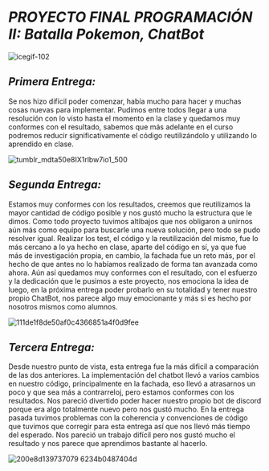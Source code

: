 # *PROYECTO FINAL PROGRAMACIÓN II: Batalla Pokemon, ChatBot*

![icegif-102](https://github.com/user-attachments/assets/835e5659-9fb5-44bd-8775-20dd7c717354)

## *Primera Entrega:*
Se nos hizo difícil poder comenzar, había mucho para hacer y muchas cosas nuevas para implementar. Pudimos entre todos llegar a una resolución con lo visto hasta el momento en la clase y quedamos muy conformes con el resultado, sabemos que más adelante en el curso podremos reducir significativamente el código reutilizándolo y utilizando lo aprendido en clase.

![tumblr_mdta50e8IX1rlbw7io1_500](https://github.com/user-attachments/assets/2ce14865-a743-4470-9ad1-0cb45c84525f)
## *Segunda Entrega:*
Estamos muy conformes con los resultados, creemos que reutilizamos la mayor cantidad de código posible y nos gustó mucho la estructura que le dimos. Como todo proyecto tuvimos altibajos que nos obligaron a unirnos aún más como equipo para buscarle una nueva solución, pero todo se pudo resolver igual. Realizar los test, el código y la reutilización del mismo, fue lo más cercano a lo ya hecho en clase, aparte del código en sí, ya que fue más de investigación propia, en cambio, la fachada fue un reto más, por el hecho de que antes no lo habíamos realizado de forma tan avanzada como ahora. Aún así quedamos muy conformes con el resultado, con el esfuerzo y la dedicación que le pusimos a este proyecto, nos emociona la idea de luego, en la próxima entrega poder probarlo en su totalidad y tener nuestro propio ChatBot, nos parece algo muy emocionante y más si es hecho por nosotros mismos como alumnos.

![111de1f8de50af0c4366851a4f0d9fee](https://github.com/user-attachments/assets/5e88b46e-b6d2-4d7c-944d-cf8ca7058301)

## *Tercera Entrega:*

Desde nuestro punto de vista, esta entrega fue la más dificil a comparación de las dos anteriores. La implementación del chatbot llevó a varios cambios en nuestro código, principalmente en la fachada, eso llevó a atrasarnos un poco y que sea más a contrarreloj, pero estamos conformes con los resultados. Nos pareció divertido poder hacer nuestro propio bot de discord porque era algo totalmente nuevo pero nos gustó mucho. En la entrega pasada tuvimos problemas con la coherencia y convenciones de código que tuvimos que corregir para esta entrega así que nos llevó más tiempo del esperado. 
Nos pareció un trabajo difícil pero nos gustó mucho el resultado y nos parece que aprendimos bastante al hacerlo.


![200e8d139737079 6234b0487404d](https://github.com/user-attachments/assets/3304b914-9e23-4f7d-8d02-d2c1f75d9c3d)
